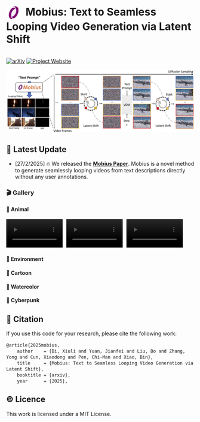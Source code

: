<h1 style="display: inline-block;">
    <img src="./assets/logo.png" alt="Icon" width="40" height="40" style="vertical-align: middle; margin-right: 5px;">
    Mobius: Text to Seamless Looping Video Generation via Latent Shift
</h1>

[![arXiv](https://img.shields.io/badge/arXiv-1234.1234-8A2BE2?style=for-the-badge&logo=arxiv&logoColor=white)](https://arxiv.org/abs/2312.16476) [![Project Website](https://img.shields.io/badge/Website-Project%20Page-4682B4?style=for-the-badge&logo=github&logoColor=white)](https://mobius-diffusion.github.io/) 

![title](./assets/algorithm.jpg)

## 🔮 Latest Update

- [27/2/2025] 🔥 We released the **[Mobius Paper](https://arxiv.org/abs/2312.16476)**. Mobius is a novel method to generate seamlessly looping videos from text descriptions directly without any user annotations.

<!-- ## 📌 Installation Guide

### 🛠️ Step 1:


### 🛠️ Step 2:  -->

### 🎬 Gallery

#### 🧸 Animal
<div style="display: flex; flex-wrap: wrap; gap: 10px;">
    <div style="flex: 1 1 30%; max-width: 30%;">
        <video loop autoplay controls width="100%">
            <source src="./assets/gallery/animal/case_6.mp4" type="video/mp4">
        </video>
    </div>
    <div style="flex: 1 1 30%; max-width: 30%;">
        <video loop autoplay controls width="100%">
            <source src="./assets/gallery/animal/case_15.mp4" type="video/mp4">
        </video>
    </div>
    <div style="flex: 1 1 30%; max-width: 30%;">
        <video loop autoplay controls width="100%">
            <source src="./assets/gallery/animal/case_16.mp4" type="video/mp4">
        </video>
    </div>
</div>


#### 🧩 Environment

#### 🎠 Cartoon

#### 🎨 Watercolor

#### 🥽 Cyberpunk


<!-- ## 📋 TODO

- [x] Release the paper.
- [ ] Release the code. -->


## :paperclip: Citation

If you use this code for your research, please cite the following work:

```
@article{2025mobius,
    author    = {Bi, Xiuli and Yuan, Jianfei and Liu, Bo and Zhang, Yong and Cun, Xiaodong and Pen, Chi-Man and Xiao, Bin},
    title     = {Mobius: Text to Seamless Looping Video Generation via Latent Shift},
    booktitle = {arxiv},
    year      = {2025},
```

## :copyright: Licence

This work is licensed under a MIT License.